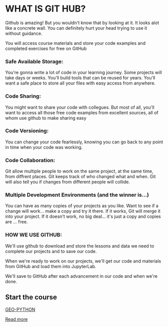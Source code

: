 # WHAT IS GIT HUB?

Github is amazing! But you wouldn't know that by looking at it. It looks alot like a concrete wall. You can definitely hurt your head trying to use it without guidance.

You will access course materials and store your code examples and completed exercises for free on GitHub  
### Safe Available Storage:
You're gonna write a lot of code in your learning journey. Some projects will take days or weeks. You'll build tools that can be reused for years. You'll want a safe place to store all your files with easy access from anywhere. 

### Code Sharing:
You might want to share your code with collegues. But most of all, you'll want to access all those free code examples from excellent sources, all of whom use github to make sharing easy  

### Code Versioning:
You can change your code fearlessly, knowing you can go back to any point in time when your code was working.

### Code Collaboration:
Git allow multiple people to work on the same project, at the same time, from diffrent places. Git keeps track of who changed what and when. Git will also tell you if changes from different people will collide.

### Multiple Development Environments (and the winner is...)
You can have as many copies of your projects as you like. Want to see if a change will work... make a copy and try it there. If it works, Git will merge it into your project. If it doesn't work, no big deal... it's just a copy and copies are ... free.

### HOW WE USE GITHUB:
We'll use github to download and store the lessons and data we need to complete our projects and to save our code. 

When we're ready to work on our projects, we'll get our code and materials from GitHub and load them into JupyterLab.

We'll save to GitHub after each advancement in our code and when we're done. 



## Start the course
[  GEO-PYTHON  ](https://geo-python-site.readthedocs.io/en/latest/)  

[  Read more  ](read_more.md)  




